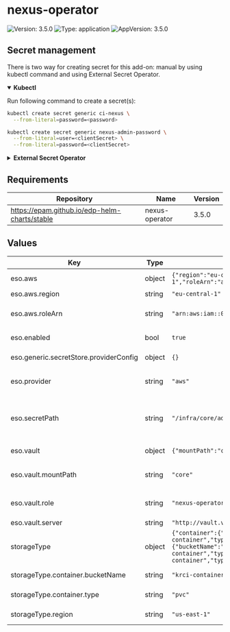 # nexus-operator

![Version: 3.5.0](https://img.shields.io/badge/Version-3.5.0-informational?style=flat-square) ![Type: application](https://img.shields.io/badge/Type-application-informational?style=flat-square) ![AppVersion: 3.5.0](https://img.shields.io/badge/AppVersion-3.5.0-informational?style=flat-square)

## Secret management

There is two way for creating secret for this add-on: manual by using kubectl command and using External Secret Operator.

<details open>
<summary><b>Kubectl</b></summary>

Run following command to create a secret(s):
```bash
kubectl create secret generic ci-nexus \
  --from-literal=password=<password>
```

```bash
kubectl create secret generic nexus-admin-password \
  --from-literal=user=<clientSecret> \
  --from-literal=password=<clientSecret>
```

</details>

<details>
<summary><b>External Secret Operator</b></summary>

Update [values.yaml](values.yaml) to enable ESO:

```yaml
eso:
  # -- Install components of the ESO.
  enabled: true
```

AWS Parameter Store structure:

```json
{
  "nexus": {
    "user": "<user>",
    "password": "<password>"
  },
  "ci-nexus": {
    "password": "<password>"
  }
}
```

</details>

## Requirements

| Repository | Name | Version |
|------------|------|---------|
| https://epam.github.io/edp-helm-charts/stable | nexus-operator | 3.5.0 |

## Values

| Key | Type | Default | Description |
|-----|------|---------|-------------|
| eso.aws | object | `{"region":"eu-central-1","roleArn":"arn:aws:iam::012345678910:role/AWSIRSA_Shared_ExternalSecretOperatorAccess"}` | AWS configuration (if provider is `aws`). |
| eso.aws.region | string | `"eu-central-1"` | AWS region. |
| eso.aws.roleArn | string | `"arn:aws:iam::012345678910:role/AWSIRSA_Shared_ExternalSecretOperatorAccess"` | AWS role ARN for the ExternalSecretOperator to assume. |
| eso.enabled | bool | `true` | Install components of the ESO. |
| eso.generic.secretStore.providerConfig | object | `{}` | Defines SecretStore provider configuration. |
| eso.provider | string | `"aws"` | Defines provider type. One of `aws`, `generic`, or `vault`. |
| eso.secretPath | string | `"/infra/core/addons/nexus-operator"` | Defines the path to the secret in the provider. If provider is `vault`, this is the path must be prefixed with `secret/`. |
| eso.vault | object | `{"mountPath":"core","role":"nexus-operator","server":"http://vault.vault:8200"}` | Vault configuration (if provider is `vault`). |
| eso.vault.mountPath | string | `"core"` | Mount path for the Kubernetes authentication method. |
| eso.vault.role | string | `"nexus-operator"` | Vault role for the Kubernetes authentication method. |
| eso.vault.server | string | `"http://vault.vault:8200"` | Vault server URL. |
| storageType | object | `{"container":{"bucketName":"krci-container","type":"pvc"},"dotnet":{"bucketName":"krci-container","type":"pvc"},"maven":{"bucketName":"krci-container","type":"pvc"},"npm":{"bucketName":"krci-container","type":"pvc"},"python":{"bucketName":"krci-container","type":"pvc"},"region":"us-east-1","yum":{"bucketName":"krci-container","type":"pvc"}}` | To enable the S3 storage type, must be define role for Nexus service account. |
| storageType.container.bucketName | string | `"krci-container"` | Defines the name of the S3 bucket. |
| storageType.container.type | string | `"pvc"` | Could be one of the following: "pvc", "s3". |
| storageType.region | string | `"us-east-1"` | Mandatory field for S3 storage type. |
